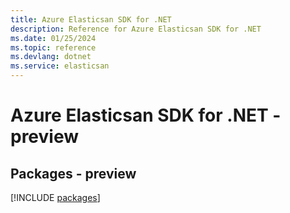 ```yaml
---
title: Azure Elasticsan SDK for .NET
description: Reference for Azure Elasticsan SDK for .NET
ms.date: 01/25/2024
ms.topic: reference
ms.devlang: dotnet
ms.service: elasticsan
---
```

# Azure Elasticsan SDK for .NET - preview
## Packages - preview
[!INCLUDE [packages](elasticsan-index.md)]